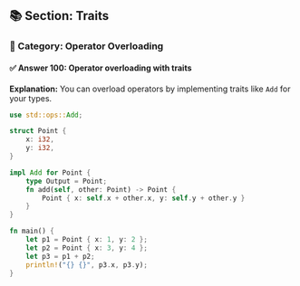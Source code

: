 ## 📚 Section: Traits  
### 🔹 Category: Operator Overloading  
#### ✅ Answer 100: Operator overloading with traits

**Explanation:**
You can overload operators by implementing traits like `Add` for your types.

```rust
use std::ops::Add;

struct Point {
    x: i32,
    y: i32,
}

impl Add for Point {
    type Output = Point;
    fn add(self, other: Point) -> Point {
        Point { x: self.x + other.x, y: self.y + other.y }
    }
}

fn main() {
    let p1 = Point { x: 1, y: 2 };
    let p2 = Point { x: 3, y: 4 };
    let p3 = p1 + p2;
    println!("{} {}", p3.x, p3.y);
}
```
